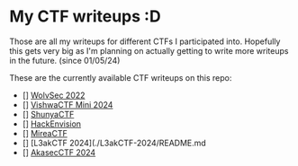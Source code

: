 # My CTF writeups :D

Those are all my writeups for different CTFs I participated into.
Hopefully this gets very big as I'm planning on actually getting to
write more writeups in the future. (since 01/05/24)

These are the currently available CTF writeups on this repo:
 - [] [WolvSec 2022](./WolvSec2022/README.md)
 - [] [VishwaCTF Mini 2024](./VishwaCTF2024Mini/)
 - [] [ShunyaCTF](./ShunyaCTF/README.md)
 - [] [HackEnvision](./HackEnvision/README.md)
 - [] [MireaCTF](./MireaCTF/README.md)
 - [] [L3akCTF 2024](./L3akCTF-2024/README.md
 - [] [AkasecCTF 2024](./Akasec2024/README.md)
